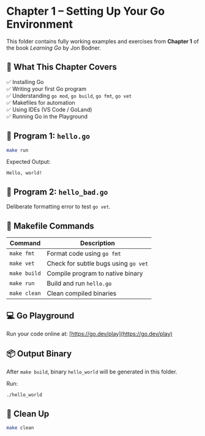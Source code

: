 # Chapter 1 – Setting Up Your Go Environment

This folder contains fully working examples and exercises from **Chapter 1** of the book *Learning Go* by Jon Bodner.

## 📘 What This Chapter Covers
✅ Installing Go  
✅ Writing your first Go program  
✅ Understanding `go mod`, `go build`, `go fmt`, `go vet`  
✅ Makefiles for automation  
✅ Using IDEs (VS Code / GoLand)  
✅ Running Go in the Playground

## 🧪 Program 1: `hello.go`
```bash
make run
```
Expected Output:
```
Hello, world!
```

## 🧪 Program 2: `hello_bad.go`
Deliberate formatting error to test `go vet`.

## 🧰 Makefile Commands
| Command     | Description                             |
|-------------|-----------------------------------------|
| `make fmt`  | Format code using `go fmt`              |
| `make vet`  | Check for subtle bugs using `go vet`    |
| `make build`| Compile program to native binary        |
| `make run`  | Build and run `hello.go`                |
| `make clean`| Clean compiled binaries                 |

## 💻 Go Playground
Run your code online at: [https://go.dev/play](https://go.dev/play)

## 📦 Output Binary
After `make build`, binary `hello_world` will be generated in this folder.

Run:
```bash
./hello_world
```

## 🧼 Clean Up
```bash
make clean
```
